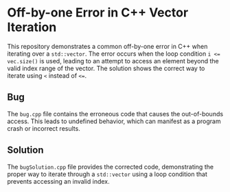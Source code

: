 # Off-by-one Error in C++ Vector Iteration
This repository demonstrates a common off-by-one error in C++ when iterating over a `std::vector`.  The error occurs when the loop condition `i <= vec.size()` is used, leading to an attempt to access an element beyond the valid index range of the vector.  The solution shows the correct way to iterate using `<` instead of `<=`.

## Bug
The `bug.cpp` file contains the erroneous code that causes the out-of-bounds access. This leads to undefined behavior, which can manifest as a program crash or incorrect results.

## Solution
The `bugSolution.cpp` file provides the corrected code, demonstrating the proper way to iterate through a `std::vector` using a loop condition that prevents accessing an invalid index.